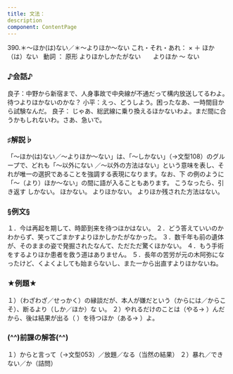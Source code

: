 ```yaml
---
title: 文法：
description
component: ContentPage
---
```



390.＊～ほか(は)ない／＊～よりほか～ない
これ・それ・あれ： × ＋ ほか（は）ない  
動詞 ： 原形 よりほかしかたがない
      よりほか ～ ない
### ♪会話♪
良子：中野から新宿まで、人身事故で中央線が不通だって構内放送してるわよ。待つよりほかないのかな？ 小平：えっ、どうしよう。困ったなあ、一時間目から試験なんだ。
良子： じゃあ、総武線に乗り換えるほかないわよ。まだ間に合うかもしれないわ。さあ、急いで。
### ♯解説♭
「～ほか(は)ない／～よりほか～ない」は、「～しかない」（→文型108）のグループで、どれも「～以外にない
／～以外の方法はない」という意味を表し、それが唯一の選択であることを強調する表現になります。なお、下 の例のように「～（より）ほか～ない」の間に語が入ることもあります。
こうなったら、引き返す しかない。 ほかない。 よりほかない。
よりほか残された方法はない。
### §例文§
１．今は再起を期して、時節到来を待つほかはない。
２．どう答えていいのかわからず、笑ってごまかすよりほかしかたがなかった。
３．数千年も前の遺体が、そのままの姿で発掘されたなんて、ただただ驚くほかない。
４．もう手術をするよりほか患者を救う道はありません。
５．長年の苦労が元の木阿弥になったけど、くよくよしても始まらないし、また一から出直すよりほかないね。
### ★例題★
１）（わざわざ／せっかく）の縁談だが、本人が嫌だという（からには／からこそ）、断るより（しか／ほか）な
い。
２）やれるだけのことは（やる→ ）んだから、後は結果が出る（ ）を待つほか（ある→ ）よ。
### (^^)前課の解答(^^)
１）からと言って（→文型053）／放題／なる（当然の結果）
２）暴れ／できない／か（詰問）

